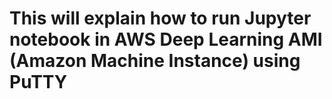 # This will explain how to run Jupyter notebook in AWS Deep Learning AMI (Amazon Machine Instance) using PuTTY
